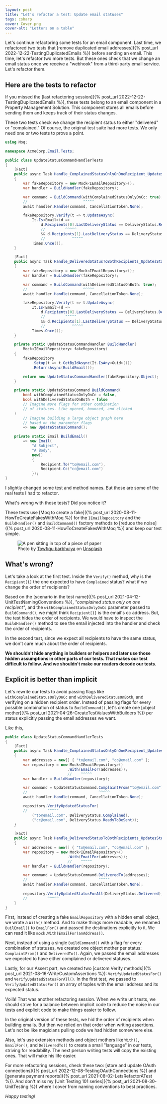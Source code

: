 ```yaml
---
layout: post
title: "Let's refactor a test: Update email statuses"
tags: csharp
cover: Cover.png
cover-alt: "Letters on a table" 
---
```


Let's continue refactoring some tests for an email component. Last time, we refactored two tests that [remove duplicated email addresses]({% post_url 2022-12-22-TestingDuplicatedEmails %}) before sending an email. This time, let's refactor two more tests. But these ones check that we change an email status once we receive a "webhook" from a third-party email service. Let's refactor them.

## Here are the tests to refactor

If you missed the [last refactoring session]({% post_url 2022-12-22-TestingDuplicatedEmails %}), these tests belong to an email component in a Property Management Solution. This component stores all emails before sending them and keeps track of their status changes.

These two tests check we change the recipient status to either "delivered" or "complained." Of course, the original test suite had more tests. We only need one or two tests to prove a point.

```csharp
using Moq;

namespace AcmeCorp.Email.Tests;

public class UpdateStatusCommandHandlerTests
{
    [Fact]
    public async Task Handle_ComplainedStatusOnlyOnOneRecipient_UpdatesStatuses()
    {
        var fakeRepository = new Mock<IEmailRepository>();
        var handler = BuildHandler(fakeRepository);

        var command = BuildCommand(withComplainedStatusOnlyOnCc: true);
        //                         ^^^^^
        await handler.Handle(command, CancellationToken.None);

        fakeRepository.Verify(t => t.UpdateAsync(
            It.Is<Email>(d =>
                d.Recipients[0].LastDeliveryStatus == DeliveryStatus.ReadyToBeSent
                //         ^^^^^
                && d.Recipients[1].LastDeliveryStatus == DeliveryStatus.Complained)),
                //            ^^^^^
            Times.Once());
    }

    [Fact]
    public async Task Handle_DeliveredStatusToBothRecipients_UpdatesStatuses()
    {
        var fakeRepository = new Mock<IEmailRepository>();
        var handler = BuildHandler(fakeRepository);

        var command = BuildCommand(withDeliveredStatusOnBoth: true);
        //                         ^^^^^
        await handler.Handle(command, CancellationToken.None);

        fakeRepository.Verify(t => t.UpdateAsync(
            It.Is<Email>(d =>
                d.Recipients[0].LastDeliveryStatus == DeliveryStatus.Delivered
                //         ^^^^^
                && d.Recipients[1].LastDeliveryStatus == DeliveryStatus.Delivered)),
                //            ^^^^^
            Times.Once());
    }

    private static UpdateStatusCommandHandler BuildHandler(
        Mock<IEmailRepository> fakeRepository)
    {
        fakeRepository
            .Setup(t => t.GetByIdAsync(It.IsAny<Guid>()))
            .ReturnsAsync(BuildEmail());

        return new UpdateStatusCommandHandler(fakeRepository.Object);
    }

    private static UpdateStatusCommand BuildCommand(
        bool withComplainedStatusOnlyOnCc = false,
        bool withDeliveredStatusOnBoth = false
        // Imagine more flags for other combination
        // of statuses. Like opened, bounced, and clicked
    )
        // Imagine building a large object graph here
        // based on the parameter flags
        => new UpdateStatusCommand();

    private static Email BuildEmail()
        => new Email(
            "A Subject",
            "A Body",
            new[]
            {
                Recipient.To("to@email.com"),
                Recipient.Cc("cc@email.com")
            });
}
```

I slightly changed some test and method names. But those are some of the real tests I had to refactor.

What's wrong with those tests? Did you notice it?

These tests use [Moq to create a fake]({% post_url 2020-08-11-HowToCreateFakesWithMoq %}) for the `IEmailRepository` and the `BuildHandler()` and `BuildCommand()` factory methods to [reduce the noise]({% post_url 2020-08-11-HowToCreateFakesWithMoq %}) and keep our test simple.

<figure>
<img src="https://images.unsplash.com/photo-1634562876572-5abe57afcceb?crop=entropy&cs=tinysrgb&fit=crop&fm=jpg&h=400&ixid=MnwxfDB8MXxyYW5kb218MHx8fHx8fHx8MTY4MDY1MjQxMQ&ixlib=rb-4.0.3&q=80&utm_campaign=api-credit&utm_medium=referral&utm_source=unsplash_source&w=600" alt="A pen sitting in top of a piece of paper" />

<figcaption>Photo by <a href="https://unsplash.com/@towfiqu999999?utm_source=unsplash&utm_medium=referral&utm_content=creditCopyText">Towfiqu barbhuiya</a> on <a href="https://unsplash.com/photos/6FpGIdn45_A?utm_source=unsplash&utm_medium=referral&utm_content=creditCopyText">Unsplash</a></figcaption>
</figure>

## What's wrong?

Let's take a look at the first test. Inside the `Verify()` method, why is the `Recipient[1]` the one expected to have `Complained` status? what if we change the order of recipients?

Based on the [scenario in the test name]({% post_url 2021-04-12-UnitTestNamingConventions %}), _"complained status only on one recipient"_, and the `withComplainedStatusOnlyOnCc` parameter passed to `BuildCommand()`, we might think `Recipient[1]` is the email's cc address. But, the test hides the order of recipients. We would have to inspect the `BuildHandler()` method to see the email injected into the handler and check the order of recipients.

In the second test, since we expect all recipients to have the same status, we don't care much about the order of recipients.

**We shouldn't hide anything in builders or helpers and later use those hidden assumptions in other parts of our tests. That makes our test difficult to follow. And we shouldn't make our readers decode our tests.**

## Explicit is better than implicit

Let's rewrite our tests to avoid passing flags like `withComplainedStatusOnlyOnCc` and `withDeliveredStatusOnBoth`, and verifying on a hidden recipient order. Instead of passing flags for every possible combination of status to `BuildCommand()`, let's create one [object mother]({% post_url 2021-04-26-CreateTestValuesWithBuilders %}) per status explicitly passing the email addresses we want.

Like this,

```csharp
public class UpdateStatusCommandHandlerTests
{
    [Fact]
    public async Task Handle_ComplainedStatusOnlyOnOneRecipient_UpdatesStatuses()
    {
        var addresses = new[] { "to@email.com", "cc@email.com" };
        var repository = new Mock<IEmailRepository>()
                            .With(EmailFor(addresses));
                            //    ^^^^^
        var handler = BuildHandler(repository);

        var command = UpdateStatusCommand.ComplaintFrom("to@email.com");
        //                                ^^^^^
        await handler.Handle(command, CancellationToken.None);

        repository.VerifyUpdatedStatusFor(
        //         ^^^^^
            ("to@email.com", DeliveryStatus.Complained),
            ("cc@email.com", DeliveryStatus.ReadyToBeSent));
    }

    [Fact]
    public async Task Handle_DeliveredStatusToBothRecipients_UpdatesStatuses()
    {
        var addresses = new[] { "to@email.com", "cc@email.com" };
        var repository = new Mock<IEmailRepository>()
                            .With(EmailFor(addresses));
                            //    ^^^^^
        var handler = BuildHandler(repository);

        var command = UpdateStatusCommand.DeliveredTo(addresses);
        //                                ^^^^^
        await handler.Handle(command, CancellationToken.None);
                
        repository.VerifyUpdatedStatusForAll(DeliveryStatus.Delivered);
        //         ^^^^^
    }
}
```

First, instead of creating a fake `EmailRepository` with a hidden email object, we wrote a `With()` method. And to make things more readable, we renamed `BuilEmail()` to `EmailFor()` and passed the destinations explicitly to it. We can read it like `mock.With(EmailFor(anAddress))`.

Next, instead of using a single `BuildCommand()` with a flag for every combination of statuses, we created one object mother per status: `ComplaintFrom()` and `DeliveredTo()`. Again, we passed the email addresses we expected to have either complained or delivered statuses.

Lastly, for our Assert part, we created two [custom Verify methods]({% post_url 2021-08-16-WriteCustomAssertions %}): `VerifyUpdatedStatusFor()` and  `VerifyUpdatedStatusForAll()`. In the first test, we passed to `VerifyUpdatedStatusFor()` an array of tuples with the email address and its expected status.

Voilà! That was another refactoring session. When we write unit tests, we should strive for a balance between implicit code to reduce the noise in our tests and explicit code to make things easier to follow.

In the original version of these tests, we hid the order of recipients when building emails. But then we relied on that order when writing assertions. Let's not be like magicians pulling code we had hidden somewhere else.

Also, let's use extension methods and object mothers like `With()`, `EmailFor()`, and `DeliveredTo()` to create a small "language" in our tests, striving for readability. The next person writing tests will copy the existing ones. That will make his life easier.

For more refactoring sessions, check these two: [store and update OAuth connections]({% post_url 2022-12-08-TestingOAuthConnections %}) and [generate payment reports]({% post_url 2021-08-02-LetsRefactorATest %}). And don't miss my [Unit Testing 101 series]({%  post_url 2021-08-30-UnitTesting %}) where I cover from naming conventions to best practices.

_Happy testing!_